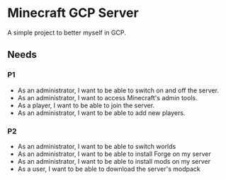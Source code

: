 # Minecraft GCP Server

A simple project to better myself in GCP.

## Needs
### P1
- As an administrator, I want to be able to switch on and off the server.
- As an administrator, I want to access Minecraft's admin tools.
- As a player, I want to be able to join the server.
- As an administrator, I want to be able to add new players.

### P2
- As an administrator, I want to be able to switch worlds
- As an administrator, I want to be able to install Forge on my server
- As an administrator, I want to be able to install mods on my server
- As a user, I want to be able to download the server's modpack